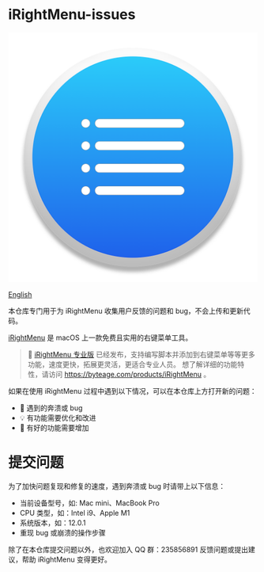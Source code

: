 # iRightMenu-issues

![iRightMenu](https://github.com/lemon4ex/iRightMenu-issues/blob/main/icon.png)

[English](https://github.com/lemon4ex/iRightMenu-issues/blob/main/README.md)

本仓库专门用于为 iRightMenu 收集用户反馈的问题和 bug，不会上传和更新代码。

[iRightMenu](https://apps.apple.com/cn/app/irightmenu-%E5%8F%B3%E9%94%AE%E6%96%B0%E5%BB%BA%E6%96%87%E4%BB%B6%E8%8F%9C%E5%8D%95/id1542347829?mt=12) 是 macOS 上一款免费且实用的右键菜单工具。

> 🎉 [iRightMenu 专业版](https://byteage.com/products/iRightMenu) 已经发布，支持编写脚本并添加到右键菜单等等更多功能，速度更快，拓展更灵活，更适合专业人员。
> 想了解详细的功能特性，请访问 https://byteage.com/products/iRightMenu 。

如果在使用 iRightMenu 过程中遇到以下情况，可以在本仓库上方打开新的问题：

- 🐛 遇到的奔溃或 bug
- 💡 有功能需要优化和改进
- 🎁 有好的功能需要增加

# 提交问题

为了加快问题复现和修复的速度，遇到奔溃或 bug 时请带上以下信息：

- 当前设备型号，如: Mac mini、MacBook Pro
- CPU 类型，如：Intel i9、Apple M1
- 系统版本，如：12.0.1
- 重现 bug 或崩溃的操作步骤

除了在本仓库提交问题以外，也欢迎加入 QQ 群：235856891 反馈问题或提出建议，帮助 iRightMenu 变得更好。
